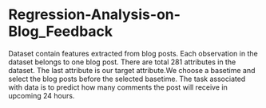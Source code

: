 # Regression-Analysis-on-Blog_Feedback
Dataset contain features extracted from blog posts. Each observation in the dataset belongs to one blog post. There are total 281 attributes in the dataset. The last attribute is our target attribute.We choose a basetime and select the blog posts before the selected basetime. The task associated with data is to predict how many comments the post will receive in upcoming 24 hours.

